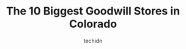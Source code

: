 ---
layout: ampstory
image: https://i0.wp.com/paketmu.com/wp-content/uploads/2023/06/goodwill-lakeside-store-0-in-colorado-1686368130.jpeg?resize=640,853
author: techidn
featured: false
description: Explore the diverse Goodwill Store scene in Colorado, home to an incredible selection of 10 establishments catering to every taste. Whether youre in search of iconic favorites or undiscover
title: The 10 Biggest Goodwill Stores in Colorado
cover:
   title: The 10 Biggest Goodwill Stores in Colorado
   subtitle: RICKPATE
   background: https://paketmu.com/wp-content/uploads/2023/06/goodwill-lakeside-store-0-in-colorado-1686368130.jpeg

pages: 
 - layout: thirds
   top: <h1>#1 Goodwill Circle Store</h1>
   bottom: "<p>Very nice. Very clean, goodwill. Very impressed</p>"
   background: https://paketmu.com/wp-content/uploads/2023/06/goodwill-lakeside-store-1-in-colorado-1686368132.jpeg
   backgroundblur: true
 - layout: thirds
   top: <h1>#2 Goodwill Denver - Broadway & Archer</h1>
   bottom: "<p>Omg omg and OMG!!! Im so glad I stopped by. I cant believe how huge is and how busy it is on a Friday! Found so many amazing deals, and I cant wait to go back. P</p>"
   background: https://paketmu.com/wp-content/uploads/2023/06/goodwill-lakeside-store-2-in-colorado-1686368133.jpeg
   cta:
      link: https://paketmu.com/the-10-biggest-goodwill-stores-in-colorado/
      text: The 10 Biggest Goodwill Stores in Colorado
 - layout: thirds
   top: <h1>#3 Goodwill Powers Store</h1>
   bottom: "<p>I guess beggars can be choosers... They now pick an choose what they want to accept from you.  Had a perfectly good recliner they refused to accept the gentlemen said it </p>"
   background: https://paketmu.com/wp-content/uploads/2023/06/goodwill-lakeside-store-3-in-colorado-1686368134.jpeg
   cta:
      link: https://paketmu.com/the-10-biggest-goodwill-stores-in-colorado/
      text: The 10 Biggest Goodwill Stores in Colorado
 - layout: thirds
   top: <h1>#4 Goodwill Kelly Johnson Store</h1>
   bottom: "<p>1070 Kelly Johnson Blvd, Colorado Springs, CO 80920, United States</p>"
   background: https://images.unsplash.com/photo-1553949345-eb786bb3f7ba?ixlib=rb-4.0.3&ixid=MnwxMjA3fDB8MHxwaG90by1wYWdlfHx8fGVufDB8fHx8&auto=format&fit=crop&w=640&h=853&q=80
   cta:
      link: https://paketmu.com/the-10-biggest-goodwill-stores-in-colorado/
      text: The 10 Biggest Goodwill Stores in Colorado
 - layout: thirds
   top: <h1>#5 Goodwill Outlet and Retail Support Center</h1>
   bottom: "<p>2855 S Academy Blvd, Colorado Springs, CO 80916, United States</p>"
   background: https://images.unsplash.com/photo-1484589065579-248aad0d8b13?ixlib=rb-4.0.3&ixid=MnwxMjA3fDB8MHxwaG90by1wYWdlfHx8fGVufDB8fHx8&auto=format&fit=crop&w=640&h=853&q=80
   cta:
      link: https://paketmu.com/the-10-biggest-goodwill-stores-in-colorado/
      text: The 10 Biggest Goodwill Stores in Colorado
 - layout: thirds
   top: <h1>#6 Goodwill Thornton Store</h1>
   bottom: "<p>770 E 104th Ave, Thornton, CO 80233, United States</p>"
   background: https://images.unsplash.com/photo-1527066579998-dbbae57f45ce?ixlib=rb-4.0.3&ixid=MnwxMjA3fDB8MHxwaG90by1wYWdlfHx8fGVufDB8fHx8&auto=format&fit=crop&w=640&h=853&q=80
   cta:
      link: https://paketmu.com/the-10-biggest-goodwill-stores-in-colorado/
      text: The 10 Biggest Goodwill Stores in Colorado
 - layout: thirds
   top: <h1>#7 Goodwill Highlands Ranch Store</h1>
   bottom: "<p>8585 Poplar Way, Highlands Ranch, CO 80130, United States</p>"
   background: https://images.unsplash.com/photo-1632260260864-caf7fde5ec36?ixlib=rb-4.0.3&ixid=MnwxMjA3fDB8MHxwaG90by1wYWdlfHx8fGVufDB8fHx8&auto=format&fit=crop&w=640&h=853&q=80
   cta:
      link: https://paketmu.com/the-10-biggest-goodwill-stores-in-colorado/
      text: The 10 Biggest Goodwill Stores in Colorado
 - layout: thirds
   middle: Continue reading...
   background: https://images.unsplash.com/photo-1489694553447-4c9339da310d?ixlib=rb-4.0.3&ixid=MnwxMjA3fDB8MHxwaG90by1wYWdlfHx8fGVufDB8fHx8&auto=format&fit=crop&w=640&h=853&q=80
   cta:
      link: https://paketmu.com/the-10-biggest-goodwill-stores-in-colorado/
      text: The 10 Biggest Goodwill Stores in Colorado
      
---
